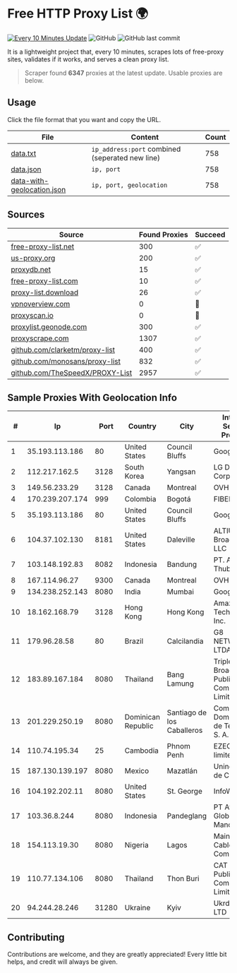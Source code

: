 
# Free HTTP Proxy List 🌍

[![Every 10 Minutes Update](https://github.com/mertguvencli/http-proxy-list/actions/workflows/main.yml/badge.svg?branch=main)](https://github.com/mertguvencli/http-proxy-list/actions/workflows/main.yml)
![GitHub](https://img.shields.io/github/license/mertguvencli/http-proxy-list)
![GitHub last commit](https://img.shields.io/github/last-commit/mertguvencli/http-proxy-list)

It is a lightweight project that, every 10 minutes, scrapes lots of free-proxy sites, validates if it works, and serves a clean proxy list.


> Scraper found **6347** proxies at the latest update. Usable proxies are below.

## Usage

Click the file format that you want and copy the URL.


|File|Content|Count|
|----|-------|-----|
|[data.txt](https://raw.githubusercontent.com/mertguvencli/http-proxy-list/main/proxy-list/data.txt)|`ip_address:port` combined (seperated new line)|758|
|[data.json](https://raw.githubusercontent.com/mertguvencli/http-proxy-list/main/proxy-list/data.json)|`ip, port`|758|
|[data-with-geolocation.json](https://raw.githubusercontent.com/mertguvencli/http-proxy-list/main/proxy-list/data-with-geolocation.json)|`ip, port, geolocation`|758|

## Sources

|Source|Found Proxies|Succeed|
|------|-------------|-------|
|[free-proxy-list.net](https://free-proxy-list.net)|300|✅|
|[us-proxy.org](https://www.us-proxy.org)|200|✅|
|[proxydb.net](http://proxydb.net)|15|✅|
|[free-proxy-list.com](https://free-proxy-list.com/?page=&port=&type%5B%5D=http&type%5B%5D=https&up_time=0&search=Search)|10|✅|
|[proxy-list.download](https://www.proxy-list.download/HTTP)|26|✅|
|[vpnoverview.com](https://vpnoverview.com/privacy/anonymous-browsing/free-proxy-servers)|0|🚫|
|[proxyscan.io](https://www.proxyscan.io)|0|🚫|
|[proxylist.geonode.com](https://proxylist.geonode.com/api/proxy-list?limit=300&page=1&sort_by=lastChecked&sort_type=desc&protocols=http,https)|300|✅|
|[proxyscrape.com](https://api.proxyscrape.com/v2/?request=displayproxies&protocol=http&timeout=10000&country=all&ssl=all&anonymity=all)|1307|✅|
|[github.com/clarketm/proxy-list](https://raw.githubusercontent.com/clarketm/proxy-list/master/proxy-list-raw.txt)|400|✅|
|[github.com/monosans/proxy-list](https://raw.githubusercontent.com/monosans/proxy-list/main/proxies/http.txt)|832|✅|
|[github.com/TheSpeedX/PROXY-List](https://raw.githubusercontent.com/TheSpeedX/PROXY-List/master/http.txt)|2957|✅|


## Sample Proxies With Geolocation Info

|#|Ip|Port|Country|City|Internet Service Provider|
|-|--|----|-------|----|-------------------------|
|1|35.193.113.186|80|United States|Council Bluffs|Google LLC|
|2|112.217.162.5|3128|South Korea|Yangsan|LG DACOM Corporation|
|3|149.56.233.29|3128|Canada|Montreal|OVH Hosting|
|4|170.239.207.174|999|Colombia|Bogotá|FIBERNET|
|5|35.193.113.186|80|United States|Council Bluffs|Google LLC|
|6|104.37.102.130|8181|United States|Daleville|ALTIUS Broadband, LLC|
|7|103.148.192.83|8082|Indonesia|Bandung|PT. Akashia Thuba Jaya|
|8|167.114.96.27|9300|Canada|Montreal|OVH SAS|
|9|134.238.252.143|8080|India|Mumbai|Google LLC|
|10|18.162.168.79|3128|Hong Kong|Hong Kong|Amazon Technologies Inc.|
|11|179.96.28.58|80|Brazil|Calcilandia|G8 NETWORKS LTDA|
|12|183.89.167.184|8080|Thailand|Bang Lamung|Triple T Broadband Public Company Limited|
|13|201.229.250.19|8080|Dominican Republic|Santiago de los Caballeros|Compañía Dominicana de Teléfonos S. A.|
|14|110.74.195.34|25|Cambodia|Phnom Penh|EZECOM limited|
|15|187.130.139.197|8080|Mexico|Mazatlán|Uninet S.A. de C.V.|
|16|104.192.202.11|8080|United States|St. George|InfoWest|
|17|103.36.8.244|8080|Indonesia|Pandeglang|PT Awinet Global Mandiri|
|18|154.113.19.30|8080|Nigeria|Lagos|Mainone Cable Company|
|19|110.77.134.106|8080|Thailand|Thon Buri|CAT Telecom Public Company Limited|
|20|94.244.28.246|31280|Ukraine|Kyiv|Ukrdatakom LTD|



## Contributing

Contributions are welcome, and they are greatly appreciated! Every
little bit helps, and credit will always be given.

